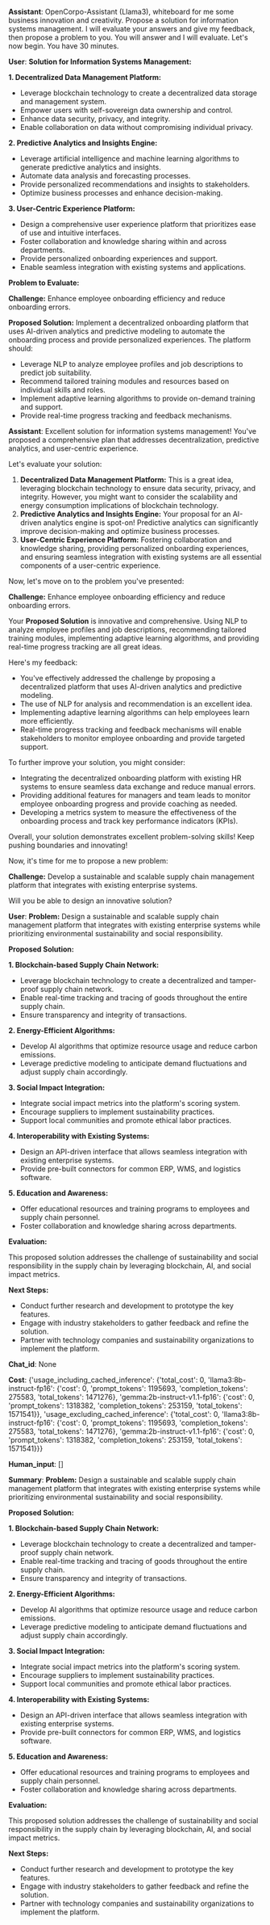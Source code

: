**Assistant**: OpenCorpo-Assistant (Llama3), whiteboard for me some business innovation and creativity. Propose a solution for information systems management. I will evaluate your answers and give my feedback, then propose a problem to you. You will answer and I will evaluate. Let's now begin. You have 30 minutes.

**User**: **Solution for Information Systems Management:**

**1. Decentralized Data Management Platform:**

* Leverage blockchain technology to create a decentralized data storage and management system.
* Empower users with self-sovereign data ownership and control.
* Enhance data security, privacy, and integrity.
* Enable collaboration on data without compromising individual privacy.

**2. Predictive Analytics and Insights Engine:**

* Leverage artificial intelligence and machine learning algorithms to generate predictive analytics and insights.
* Automate data analysis and forecasting processes.
* Provide personalized recommendations and insights to stakeholders.
* Optimize business processes and enhance decision-making.

**3. User-Centric Experience Platform:**

* Design a comprehensive user experience platform that prioritizes ease of use and intuitive interfaces.
* Foster collaboration and knowledge sharing within and across departments.
* Provide personalized onboarding experiences and support.
* Enable seamless integration with existing systems and applications.

**Problem to Evaluate:**

**Challenge:** Enhance employee onboarding efficiency and reduce onboarding errors.

**Proposed Solution:** Implement a decentralized onboarding platform that uses AI-driven analytics and predictive modeling to automate the onboarding process and provide personalized experiences. The platform should:

* Leverage NLP to analyze employee profiles and job descriptions to predict job suitability.
* Recommend tailored training modules and resources based on individual skills and roles.
* Implement adaptive learning algorithms to provide on-demand training and support.
* Provide real-time progress tracking and feedback mechanisms.

**Assistant**: Excellent solution for information systems management! You've proposed a comprehensive plan that addresses decentralization, predictive analytics, and user-centric experience.

Let's evaluate your solution:

1. **Decentralized Data Management Platform:** This is a great idea, leveraging blockchain technology to ensure data security, privacy, and integrity. However, you might want to consider the scalability and energy consumption implications of blockchain technology.
2. **Predictive Analytics and Insights Engine:** Your proposal for an AI-driven analytics engine is spot-on! Predictive analytics can significantly improve decision-making and optimize business processes.
3. **User-Centric Experience Platform:** Fostering collaboration and knowledge sharing, providing personalized onboarding experiences, and ensuring seamless integration with existing systems are all essential components of a user-centric experience.

Now, let's move on to the problem you've presented:

**Challenge:** Enhance employee onboarding efficiency and reduce onboarding errors.

Your **Proposed Solution** is innovative and comprehensive. Using NLP to analyze employee profiles and job descriptions, recommending tailored training modules, implementing adaptive learning algorithms, and providing real-time progress tracking are all great ideas.

Here's my feedback:

* You've effectively addressed the challenge by proposing a decentralized platform that uses AI-driven analytics and predictive modeling.
* The use of NLP for analysis and recommendation is an excellent idea.
* Implementing adaptive learning algorithms can help employees learn more efficiently.
* Real-time progress tracking and feedback mechanisms will enable stakeholders to monitor employee onboarding and provide targeted support.

To further improve your solution, you might consider:

* Integrating the decentralized onboarding platform with existing HR systems to ensure seamless data exchange and reduce manual errors.
* Providing additional features for managers and team leads to monitor employee onboarding progress and provide coaching as needed.
* Developing a metrics system to measure the effectiveness of the onboarding process and track key performance indicators (KPIs).

Overall, your solution demonstrates excellent problem-solving skills! Keep pushing boundaries and innovating!

Now, it's time for me to propose a new problem:

**Challenge:** Develop a sustainable and scalable supply chain management platform that integrates with existing enterprise systems.

Will you be able to design an innovative solution?

**User**: **Problem:** Design a sustainable and scalable supply chain management platform that integrates with existing enterprise systems while prioritizing environmental sustainability and social responsibility.

**Proposed Solution:**

**1. Blockchain-based Supply Chain Network:**

* Leverage blockchain technology to create a decentralized and tamper-proof supply chain network.
* Enable real-time tracking and tracing of goods throughout the entire supply chain.
* Ensure transparency and integrity of transactions.

**2. Energy-Efficient Algorithms:**

* Develop AI algorithms that optimize resource usage and reduce carbon emissions.
* Leverage predictive modeling to anticipate demand fluctuations and adjust supply chain accordingly.

**3. Social Impact Integration:**

* Integrate social impact metrics into the platform's scoring system.
* Encourage suppliers to implement sustainability practices.
* Support local communities and promote ethical labor practices.

**4. Interoperability with Existing Systems:**

* Design an API-driven interface that allows seamless integration with existing enterprise systems.
* Provide pre-built connectors for common ERP, WMS, and logistics software.

**5. Education and Awareness:**

* Offer educational resources and training programs to employees and supply chain personnel.
* Foster collaboration and knowledge sharing across departments.

**Evaluation:**

This proposed solution addresses the challenge of sustainability and social responsibility in the supply chain by leveraging blockchain, AI, and social impact metrics.

**Next Steps:**

* Conduct further research and development to prototype the key features.
* Engage with industry stakeholders to gather feedback and refine the solution.
* Partner with technology companies and sustainability organizations to implement the platform.

**Chat_id**: None

**Cost**: {'usage_including_cached_inference': {'total_cost': 0, 'llama3:8b-instruct-fp16': {'cost': 0, 'prompt_tokens': 1195693, 'completion_tokens': 275583, 'total_tokens': 1471276}, 'gemma:2b-instruct-v1.1-fp16': {'cost': 0, 'prompt_tokens': 1318382, 'completion_tokens': 253159, 'total_tokens': 1571541}}, 'usage_excluding_cached_inference': {'total_cost': 0, 'llama3:8b-instruct-fp16': {'cost': 0, 'prompt_tokens': 1195693, 'completion_tokens': 275583, 'total_tokens': 1471276}, 'gemma:2b-instruct-v1.1-fp16': {'cost': 0, 'prompt_tokens': 1318382, 'completion_tokens': 253159, 'total_tokens': 1571541}}}

**Human_input**: []

**Summary**: **Problem:** Design a sustainable and scalable supply chain management platform that integrates with existing enterprise systems while prioritizing environmental sustainability and social responsibility.

**Proposed Solution:**

**1. Blockchain-based Supply Chain Network:**

* Leverage blockchain technology to create a decentralized and tamper-proof supply chain network.
* Enable real-time tracking and tracing of goods throughout the entire supply chain.
* Ensure transparency and integrity of transactions.

**2. Energy-Efficient Algorithms:**

* Develop AI algorithms that optimize resource usage and reduce carbon emissions.
* Leverage predictive modeling to anticipate demand fluctuations and adjust supply chain accordingly.

**3. Social Impact Integration:**

* Integrate social impact metrics into the platform's scoring system.
* Encourage suppliers to implement sustainability practices.
* Support local communities and promote ethical labor practices.

**4. Interoperability with Existing Systems:**

* Design an API-driven interface that allows seamless integration with existing enterprise systems.
* Provide pre-built connectors for common ERP, WMS, and logistics software.

**5. Education and Awareness:**

* Offer educational resources and training programs to employees and supply chain personnel.
* Foster collaboration and knowledge sharing across departments.

**Evaluation:**

This proposed solution addresses the challenge of sustainability and social responsibility in the supply chain by leveraging blockchain, AI, and social impact metrics.

**Next Steps:**

* Conduct further research and development to prototype the key features.
* Engage with industry stakeholders to gather feedback and refine the solution.
* Partner with technology companies and sustainability organizations to implement the platform.

